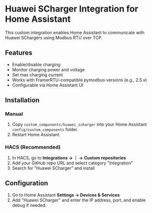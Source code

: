 # Huawei SCharger Integration for Home Assistant

This custom integration enables Home Assistant to communicate with Huawei SChargers using Modbus RTU over TCP.

## Features
- Enable/disable charging
- Monitor charging power and voltage
- Set max charging current
- Works with FramerRTU-compatible pymodbus versions (e.g., 2.5.x)
- Configurable via Home Assistant UI

## Installation

### Manual
1. Copy `custom_components/huawei_scharger` into your Home Assistant `config/custom_components` folder.
2. Restart Home Assistant.

### HACS (Recommended)
1. In HACS, go to **Integrations → ⋮ → Custom repositories**
2. Add your GitHub repo URL and select category "Integration"
3. Search for "Huawei SCharger" and install

## Configuration
1. Go to Home Assistant **Settings → Devices & Services**
2. Add "Huawei SCharger" and enter the IP address, port, and enable debug if needed.